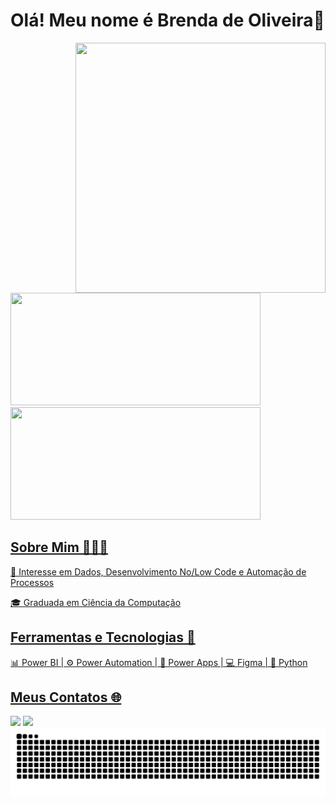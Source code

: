 <!-- <img octocat="https://github.com/user-attachments/assets/ac1b9836-265e-42d9-81e7-f1f476e3ba59" width="400" height="400" align="right"> -->
# Olá! Meu nome é Brenda de Oliveira👋 

<div>
<img src="https://github.com/user-attachments/assets/ac1b9836-265e-42d9-81e7-f1f476e3ba59" width="400" height="400" align="right">
<a href="https://github.com/BrendaDeOliv">
<img loading="lazy" height="180em" width="400em" src="https://github-readme-stats.vercel.app/api/top-langs/?username=BrendaDeOliv&layout=compact&langs_count=7&theme=react"/>
<img loading="lazy" height="180em" width="400em" src="https://github-readme-stats.vercel.app/api?username=BrendaDeOliv&show_icons=true&theme=react&include_all_commits=true&count_private=true"/>
</div>

  
## Sobre Mim 👩🏽‍💻 
📌 Interesse em Dados, Desenvolvimento No/Low Code e Automação de Processos
  
🎓 Graduada em Ciência da Computação
## Ferramentas e Tecnologias 🔧

📊 Power BI | ⚙️ Power Automation | 📱 Power Apps | 💻 Figma | 🐍 Python

## Meus Contatos 🌐 

<div>
  <a href = "mailto:oliveirabrenda@gmail.com"><img loading="lazy" src="https://img.shields.io/badge/Gmail-D14836?style=for-the-badge&logo=gmail&logoColor=white" target="_blank"></a>
  <a href="linkedin.com/in/brenda-de-oliveira-8549361b8" target="_blank"><img loading="lazy" src="https://img.shields.io/badge/-LinkedIn-%230077B5?style=for-the-badge&logo=linkedin&logoColor=white" target="_blank"></a>   
</div>


<picture>
  <source media="(prefers-color-scheme: dark)" srcset="https://raw.githubusercontent.com/BrendaDeOliv/BrendaDeOliv/output/github-contribution-grid-snake-dark.svg">
  <source media="(prefers-color-scheme: light)" srcset="https://raw.githubusercontent.com/BrendaDeOliv/BrendaDeOliv/output/github-contribution-grid-snake.svg">
  <img alt="github contribution grid snake animation" src="https://raw.githubusercontent.com/BrendaDeOliv/BrendaDeOliv/output/github-contribution-grid-snake.svg">
</picture>
       
<!--
**BrendaDeOliv/BrendaDeOliv** is a ✨ _special_ ✨ repository because its `README.md` (this file) appears on your GitHub profile.

Here are some ideas to get you started:

- 🔭 I’m currently working on ...
- 🌱 I’m currently learning ...
- 👯 I’m looking to collaborate on ...
- 🤔 I’m looking for help with ...
- 💬 Ask me about ...
- 📫 How to reach me: ...
- 😄 Pronouns: ...
- ⚡ Fun fact: ...
-->
